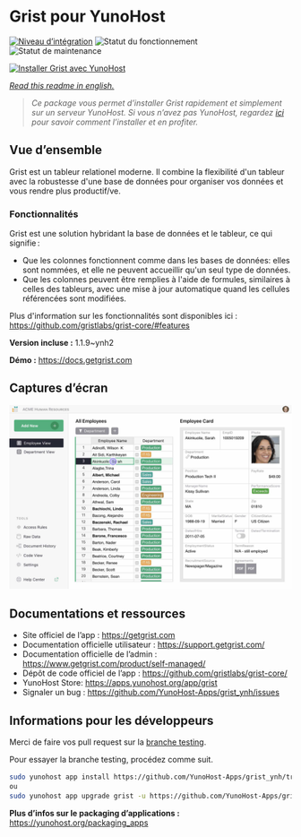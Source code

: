<!--
N.B.: This README was automatically generated by https://github.com/YunoHost/apps/tree/master/tools/README-generator
It shall NOT be edited by hand.
-->

# Grist pour YunoHost

[![Niveau d’intégration](https://dash.yunohost.org/integration/grist.svg)](https://dash.yunohost.org/appci/app/grist) ![Statut du fonctionnement](https://ci-apps.yunohost.org/ci/badges/grist.status.svg) ![Statut de maintenance](https://ci-apps.yunohost.org/ci/badges/grist.maintain.svg)

[![Installer Grist avec YunoHost](https://install-app.yunohost.org/install-with-yunohost.svg)](https://install-app.yunohost.org/?app=grist)

*[Read this readme in english.](./README.md)*

> *Ce package vous permet d’installer Grist rapidement et simplement sur un serveur YunoHost.
Si vous n’avez pas YunoHost, regardez [ici](https://yunohost.org/#/install) pour savoir comment l’installer et en profiter.*

## Vue d’ensemble

Grist est un tableur relationel moderne. Il combine la flexibilité d'un tableur avec la robustesse d'une base de données pour organiser vos données et vous rendre plus productif/ve.

### Fonctionnalités

Grist est une solution hybridant la base de données et le tableur, ce qui signifie :

- Que les colonnes fonctionnent comme dans les bases de données: elles sont nommées, et elle ne peuvent accueillir qu'un seul type de données.
- Que les colonnes peuvent être remplies à l'aide de formules, similaires à celles des tableurs, avec une mise à jour automatique quand les cellules référencées sont modifiées.

Plus d'information sur les fonctionnalités sont disponibles ici : <https://github.com/gristlabs/grist-core/#features>


**Version incluse :** 1.1.9~ynh2

**Démo :** https://docs.getgrist.com

## Captures d’écran

![Capture d’écran de Grist](./doc/screenshots/grist.jpg)

## Documentations et ressources

* Site officiel de l’app : <https://getgrist.com>
* Documentation officielle utilisateur : <https://support.getgrist.com/>
* Documentation officielle de l’admin : <https://www.getgrist.com/product/self-managed/>
* Dépôt de code officiel de l’app : <https://github.com/gristlabs/grist-core/>
* YunoHost Store: <https://apps.yunohost.org/app/grist>
* Signaler un bug : <https://github.com/YunoHost-Apps/grist_ynh/issues>

## Informations pour les développeurs

Merci de faire vos pull request sur la [branche testing](https://github.com/YunoHost-Apps/grist_ynh/tree/testing).

Pour essayer la branche testing, procédez comme suit.

``` bash
sudo yunohost app install https://github.com/YunoHost-Apps/grist_ynh/tree/testing --debug
ou
sudo yunohost app upgrade grist -u https://github.com/YunoHost-Apps/grist_ynh/tree/testing --debug
```

**Plus d’infos sur le packaging d’applications :** <https://yunohost.org/packaging_apps>